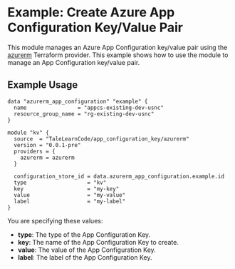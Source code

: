 # Example: Create Azure App Configuration Key/Value Pair

This module manages an Azure App Configuration key/value pair using the [azurerm](https://registry.terraform.io/providers/hashicorp/azurerm/latest) Terraform provider.  This example shows how to use the module to manage an App Configuration key/value pair.

## Example Usage

```hcl
data "azurerm_app_configuration" "example" {
  name                = "appcs-existing-dev-usnc"
  resource_group_name = "rg-existing-dev-usnc"
}

module "kv" {
  source  = "TaleLearnCode/app_configuration_key/azurerm"
  version = "0.0.1-pre"
  providers = {
    azurerm = azurerm
  }

  configuration_store_id = data.azurerm_app_configuration.example.id
  type                   = "kv"
  key                    = "my-key"
  value                  = "my-value"
  label                  = "my-label"
}
```

You are specifying these values:

- **type**: The type of the App Configuration Key.
- **key**: The name of the App Configuration Key to create.
- **value**: The value of the App Configuration Key.
- **label**: The label of the App Configuration Key.